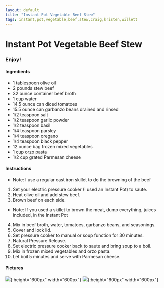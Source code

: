 ```yaml
---
layout: default
title: "Instant Pot Vegetable Beef Stew"
tags: instant,pot,vegetable,beef,stew,craig,kristen,willett
---
```

# Instant Pot Vegetable Beef Stew

### Enjoy!

#### Ingredients
- 1 tablespoon olive oil
- 2 pounds stew beef
- 32 ounce container beef broth
- 1 cup water
- 14.5 ounce can diced tomatoes
- 15.5 ounce can garbanzo beans drained and rinsed
- 1/2 teaspoon salt
- 1/2 teaspoon garlic powder
- 1/2 teaspoon basil
- 1/4 teaspoon parsley
- 1/4 teaspoon oregano
- 1/4 teaspoon black pepper
- 12 ounce bag frozen mixed vegetables
- 1 cup orzo pasta
- 1/2 cup grated Parmesan cheese

#### Instructions
- Note:  I use a regular cast iron skillet to do the browning of the beef
1. Set your electric pressure cooker (I used an Instant Pot) to saute.
2. Heat olive oil and add stew beef.
3. Brown beef on each side.
- Note: If you used a skillet to brown the meat, dump everything, juices included, in the Instant Pot
4. Mix in beef broth, water, tomatoes, garbanzo beans, and seasonings.
5. Cover and lock lid.
6. Set pressure cooker to manual or soup function for 30 minutes.
7. Natural Pressure Release.
8. Set electric pressure cooker back to saute and bring soup to a boil.
9. Mix in frozen mixed vegetables and orzo pasta.
10. Let boil 5 minutes and serve with Parmesan cheese.

#### Pictures
![]({{site.github.url}}/InstantPot/Images/VegetableBeefStew.jpg){:height="600px" width="600px"}
![]({{site.github.url}}/InstantPot/Images/VegetableBeefStew2.jpg){:height="600px" width="600px"}
